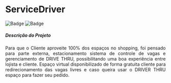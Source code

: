 # ServiceDriver

![Badge](https://img.shields.io/badge/Version-v1.0-informational&logo=REACT)
![Badge](https://img.shields.io/badge/Laravel-v7.x-orange&logo=REACT)


<h5>Descrição do Projeto</h5>

<p align="justify"> Para que o Cliente aproveite 100% dos espaços no shopping, foi pensado para parte externa, estacionamento sistema de controle de vagas e gerenciamento de DRIVE THRU, possibilitando uma boa experiência entre lojista e cliente. Espaço virtual disponibilizado de forma gratuita cliente para redirecionamento das vagas livres e caso queira usar o DRIVER THRU espaço para fazer seu pedido.</p>
